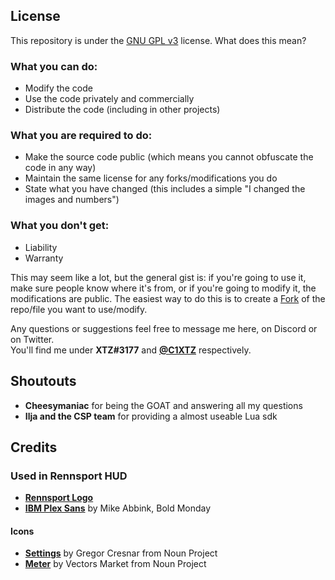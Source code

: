 ## License
This repository is under the [GNU GPL v3](https://choosealicense.com/licenses/gpl-3.0/) license. What does this mean?

### What you can do:
* Modify the code
* Use the code privately and commercially
* Distribute the code (including in other projects)

### What you are required to do:
* Make the source code public (which means you cannot obfuscate the code in any way)
* Maintain the same license for any forks/modifications you do
* State what you have changed (this includes a simple "I changed the images and numbers")

### What you don't get:
* Liability
* Warranty

This may seem like a lot, but the general gist is: if you're going to use it, make sure people know where it's from, or if you're going to modify it, the modifications are public. The easiest way to do this is to create a [Fork](https://docs.github.com/en/pull-requests/collaborating-with-pull-requests/working-with-forks/about-forks) of the repo/file you want to use/modify.

Any questions or suggestions feel free to message me here, on Discord or on Twitter.  
You'll find me under **XTZ#3177** and **[@C1XTZ](https://twitter.com/C1XTZ)** respectively.

## Shoutouts
- **Cheesymaniac** for being the GOAT and answering all my questions
- **Ilja and the CSP team** for providing a almost useable Lua sdk

## Credits
### Used in Rennsport HUD
- **[Rennsport Logo](https://www.rennsport.gg/)**
- **[IBM Plex Sans](https://fonts.google.com/specimen/IBM+Plex+Sans)** by Mike Abbink, Bold Monday  
#### Icons  
- **[Settings](https://thenounproject.com/icon/settings-791024/)** by Gregor Cresnar from Noun Project
- **[Meter](https://thenounproject.com/icon/meter-1979347/)** by Vectors Market from Noun Project
